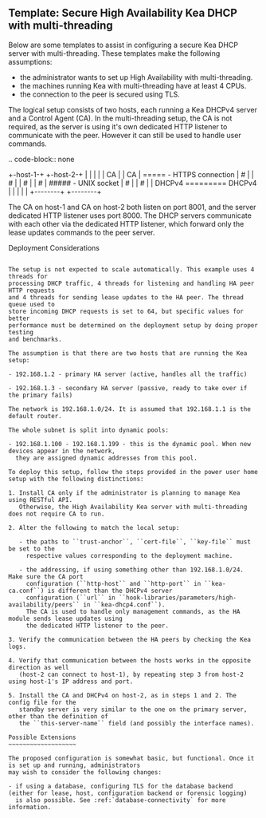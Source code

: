 Template: Secure High Availability Kea DHCP with multi-threading
----------------------------------------------------------------

Below are some templates to assist in configuring a secure Kea DHCP server with
multi-threading. These templates make the following assumptions:

- the administrator wants to set up High Availability with multi-threading.
- the machines running Kea with multi-threading have at least 4 CPUs.
- the connection to the peer is secured using TLS.

The logical setup consists of two hosts, each running a Kea DHCPv4 server and a Control Agent (CA).
In the multi-threading setup, the CA is not required, as the server is using it's
own dedicated HTTP listener to communicate with the peer. However it can still
be used to handle user commands.

.. code-block:: none

   +-host-1-+       +-host-2-+
   |        |       |        |
   |   CA   |       |   CA   |    ===== - HTTPS connection
   |   #    |       |   #    |
   |   #    |       |   #    |    ##### - UNIX socket
   |   #    |       |   #    |
   | DHCPv4 ========= DHCPv4 |
   |        |       |        |
   +--------+       +--------+

The CA on host-1 and CA on host-2 both listen on port 8001, and the server dedicated HTTP
listener uses port 8000. The DHCP servers communicate with each other via the dedicated HTTP
listener, which forward only the lease updates commands to the peer server.

Deployment Considerations
~~~~~~~~~~~~~~~~~~~~~~~~~

The setup is not expected to scale automatically. This example uses 4 threads for
processing DHCP traffic, 4 threads for listening and handling HA peer HTTP requests
and 4 threads for sending lease updates to the HA peer. The thread queue used to
store incoming DHCP requests is set to 64, but specific values for better
performance must be determined on the deployment setup by doing proper testing
and benchmarks.

The assumption is that there are two hosts that are running the Kea setup:

- 192.168.1.2 - primary HA server (active, handles all the traffic)

- 192.168.1.3 - secondary HA server (passive, ready to take over if the primary fails)

The network is 192.168.1.0/24. It is assumed that 192.168.1.1 is the default router.

The whole subnet is split into dynamic pools:

- 192.168.1.100 - 192.168.1.199 - this is the dynamic pool. When new devices appear in the network,
  they are assigned dynamic addresses from this pool.

To deploy this setup, follow the steps provided in the power user home setup with the following distinctions:

1. Install CA only if the administrator is planning to manage Kea using RESTful API.
   Otherwise, the High Availability Kea server with multi-threading does not require CA to run.

2. Alter the following to match the local setup:

   - the paths to ``trust-anchor``, ``cert-file``, ``key-file`` must be set to the
     respective values corresponding to the deployment machine.

   - the addressing, if using something other than 192.168.1.0/24. Make sure the CA port
     configuration (``http-host`` and ``http-port`` in ``kea-ca.conf``) is different than the DHCPv4 server
     configuration (``url`` in ``hook-libraries/parameters/high-availability/peers`` in ``kea-dhcp4.conf``).
     The CA is used to handle only management commands, as the HA module sends lease updates using
     the dedicated HTTP listener to the peer.

3. Verify the communication between the HA peers by checking the Kea logs.

4. Verify that communication between the hosts works in the opposite direction as well
   (host-2 can connect to host-1), by repeating step 3 from host-2 using host-1's IP address and port.

5. Install the CA and DHCPv4 on host-2, as in steps 1 and 2. The config file for the
   standby server is very similar to the one on the primary server, other than the definition of
   the ``this-server-name`` field (and possibly the interface names).

Possible Extensions
~~~~~~~~~~~~~~~~~~~

The proposed configuration is somewhat basic, but functional. Once it is set up and running, administrators
may wish to consider the following changes:

- if using a database, configuring TLS for the database backend (either for lease, host, configuration backend or forensic logging)
  is also possible. See :ref:`database-connectivity` for more information.
